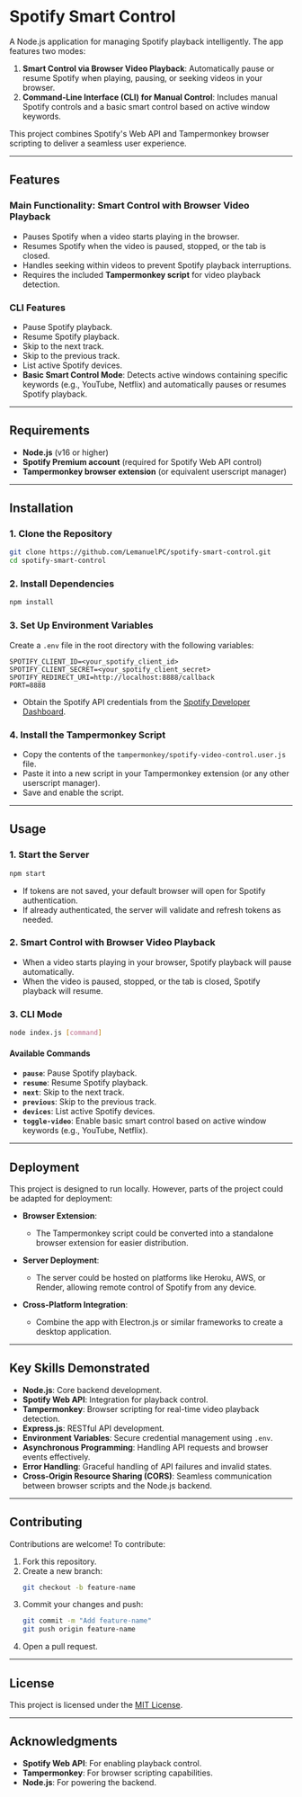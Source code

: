 # **Spotify Smart Control**

A Node.js application for managing Spotify playback intelligently. The app features two modes:
1. **Smart Control via Browser Video Playback**: Automatically pause or resume Spotify when playing, pausing, or seeking videos in your browser.
2. **Command-Line Interface (CLI) for Manual Control**: Includes manual Spotify controls and a basic smart control based on active window keywords.

This project combines Spotify's Web API and Tampermonkey browser scripting to deliver a seamless user experience.

---

## **Features**

### **Main Functionality: Smart Control with Browser Video Playback**
- Pauses Spotify when a video starts playing in the browser.
- Resumes Spotify when the video is paused, stopped, or the tab is closed.
- Handles seeking within videos to prevent Spotify playback interruptions.
- Requires the included **Tampermonkey script** for video playback detection.

### **CLI Features**
- Pause Spotify playback.
- Resume Spotify playback.
- Skip to the next track.
- Skip to the previous track.
- List active Spotify devices.
- **Basic Smart Control Mode**: Detects active windows containing specific keywords (e.g., YouTube, Netflix) and automatically pauses or resumes Spotify playback.

---

## **Requirements**
- **Node.js** (v16 or higher)
- **Spotify Premium account** (required for Spotify Web API control)
- **Tampermonkey browser extension** (or equivalent userscript manager)

---

## **Installation**

### **1. Clone the Repository**
```bash
git clone https://github.com/LemanuelPC/spotify-smart-control.git
cd spotify-smart-control
```

### **2. Install Dependencies**
```bash
npm install
```

### **3. Set Up Environment Variables**
Create a `.env` file in the root directory with the following variables:
```
SPOTIFY_CLIENT_ID=<your_spotify_client_id>
SPOTIFY_CLIENT_SECRET=<your_spotify_client_secret>
SPOTIFY_REDIRECT_URI=http://localhost:8888/callback
PORT=8888
```

- Obtain the Spotify API credentials from the [Spotify Developer Dashboard](https://developer.spotify.com/dashboard/).

### **4. Install the Tampermonkey Script**
- Copy the contents of the `tampermonkey/spotify-video-control.user.js` file.
- Paste it into a new script in your Tampermonkey extension (or any other userscript manager).
- Save and enable the script.

---

## **Usage**

### **1. Start the Server**
```bash
npm start
```

- If tokens are not saved, your default browser will open for Spotify authentication.
- If already authenticated, the server will validate and refresh tokens as needed.

### **2. Smart Control with Browser Video Playback**
- When a video starts playing in your browser, Spotify playback will pause automatically.
- When the video is paused, stopped, or the tab is closed, Spotify playback will resume.

### **3. CLI Mode**
```bash
node index.js [command]
```
#### **Available Commands**
- **`pause`**: Pause Spotify playback.
- **`resume`**: Resume Spotify playback.
- **`next`**: Skip to the next track.
- **`previous`**: Skip to the previous track.
- **`devices`**: List active Spotify devices.
- **`toggle-video`**: Enable basic smart control based on active window keywords (e.g., YouTube, Netflix).

---

## **Deployment**

This project is designed to run locally. However, parts of the project could be adapted for deployment:

- **Browser Extension**:
    - The Tampermonkey script could be converted into a standalone browser extension for easier distribution.

- **Server Deployment**:
    - The server could be hosted on platforms like Heroku, AWS, or Render, allowing remote control of Spotify from any device.

- **Cross-Platform Integration**:
    - Combine the app with Electron.js or similar frameworks to create a desktop application.

---

## **Key Skills Demonstrated**
- **Node.js**: Core backend development.
- **Spotify Web API**: Integration for playback control.
- **Tampermonkey**: Browser scripting for real-time video playback detection.
- **Express.js**: RESTful API development.
- **Environment Variables**: Secure credential management using `.env`.
- **Asynchronous Programming**: Handling API requests and browser events effectively.
- **Error Handling**: Graceful handling of API failures and invalid states.
- **Cross-Origin Resource Sharing (CORS)**: Seamless communication between browser scripts and the Node.js backend.

---

## **Contributing**
Contributions are welcome! To contribute:
1. Fork this repository.
2. Create a new branch:
   ```bash
   git checkout -b feature-name
   ```
3. Commit your changes and push:
   ```bash
   git commit -m "Add feature-name"
   git push origin feature-name
   ```
4. Open a pull request.

---

## **License**
This project is licensed under the [MIT License](LICENSE).

---

## **Acknowledgments**
- **Spotify Web API**: For enabling playback control.
- **Tampermonkey**: For browser scripting capabilities.
- **Node.js**: For powering the backend.
